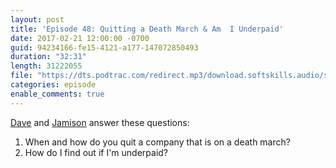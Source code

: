 ```yaml
---
layout: post
title: 'Episode 48: Quitting a Death March & Am  I Underpaid'
date: 2017-02-21 12:00:00 -0700
guid: 94234166-fe15-4121-a177-147072850493
duration: "32:31"
length: 31222055
file: "https://dts.podtrac.com/redirect.mp3/download.softskills.audio/sse-048.mp3"
categories: episode
enable_comments: true
---
```


[Dave](https://twitter.com/djsmith42) and [Jamison](https://twitter.com/jergason) answer these questions:

1. When and how do you quit a company that is on a death march?
2. How do I find out if I'm underpaid?
